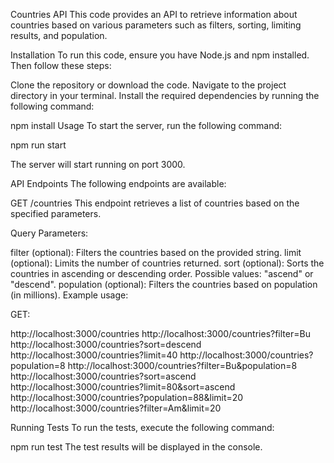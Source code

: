 
Countries API
This code provides an API to retrieve information about countries based on various parameters such as filters, sorting, limiting results, and population.

Installation
To run this code, ensure you have Node.js and npm installed. Then follow these steps:

Clone the repository or download the code.
Navigate to the project directory in your terminal.
Install the required dependencies by running the following command:


npm install
Usage
To start the server, run the following command:

npm run start

The server will start running on port 3000.

API Endpoints
The following endpoints are available:

GET /countries
This endpoint retrieves a list of countries based on the specified parameters.

Query Parameters:

filter (optional): Filters the countries based on the provided string.
limit (optional): Limits the number of countries returned.
sort (optional): Sorts the countries in ascending or descending order. Possible values: "ascend" or "descend".
population (optional): Filters the countries based on population (in millions).
Example usage:

GET: 

http://localhost:3000/countries
http://localhost:3000/countries?filter=Bu
http://localhost:3000/countries?sort=descend
http://localhost:3000/countries?limit=40
http://localhost:3000/countries?population=8
http://localhost:3000/countries?filter=Bu&population=8
http://localhost:3000/countries?sort=ascend
http://localhost:3000/countries?limit=80&sort=ascend
http://localhost:3000/countries?population=88&limit=20
http://localhost:3000/countries?filter=Am&limit=20


Running Tests
To run the tests, execute the following command:

npm run test
The test results will be displayed in the console.

